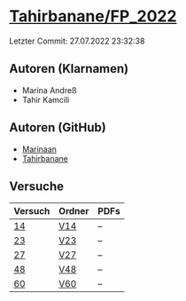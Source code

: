# [Tahirbanane/FP_2022](https://github.com/Tahirbanane/FP_2022)

Letzter Commit: 27.07.2022 23:32:38

## Autoren (Klarnamen)
- Marina Andreß
- Tahir Kamcili

## Autoren (GitHub)
- [Marinaan](https://github.com/Marinaan)
- [Tahirbanane](https://github.com/Tahirbanane)

## Versuche

|       Versuch        |                           Ordner                            |PDFs|
|----------------------|-------------------------------------------------------------|----|
|[14](../../versuch/14)|[V14](https://github.com/Tahirbanane/FP_2022/tree/master/V14)|–   |
|[23](../../versuch/23)|[V23](https://github.com/Tahirbanane/FP_2022/tree/master/V23)|–   |
|[27](../../versuch/27)|[V27](https://github.com/Tahirbanane/FP_2022/tree/master/V27)|–   |
|[48](../../versuch/48)|[V48](https://github.com/Tahirbanane/FP_2022/tree/master/V48)|–   |
|[60](../../versuch/60)|[V60](https://github.com/Tahirbanane/FP_2022/tree/master/V60)|–   |
